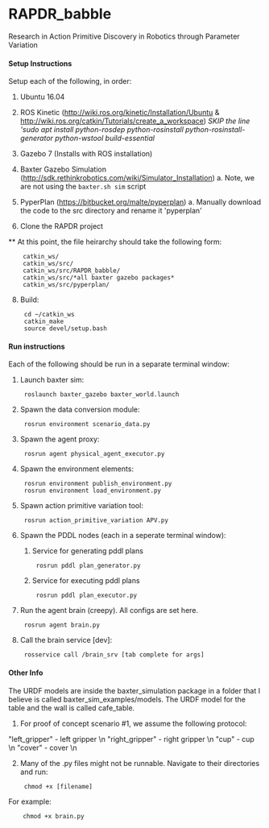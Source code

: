 # RAPDR_babble
Research in Action Primitive Discovery in Robotics through Parameter Variation

#### Setup Instructions
Setup each of the following, in order:

1. Ubuntu 16.04

2. ROS Kinetic (http://wiki.ros.org/kinetic/Installation/Ubuntu & http://wiki.ros.org/catkin/Tutorials/create_a_workspace)
*SKIP the line 'sudo apt install python-rosdep python-rosinstall python-rosinstall-generator python-wstool build-essential*

3. Gazebo 7 (Installs with ROS installation) 

4. Baxter Gazebo Simulation (http://sdk.rethinkrobotics.com/wiki/Simulator_Installation)
    a. Note, we are not using the `baxter.sh sim` script

5. PyperPlan (https://bitbucket.org/malte/pyperplan)
   a. Manually download the code to the src directory and rename it 'pyperplan'

6. Clone the RAPDR project

** At this point, the file heirarchy should take the following form:

        catkin_ws/
        catkin_ws/src/
        catkin_ws/src/RAPDR_babble/
        catkin_ws/src/*all baxter gazebo packages*
        catkin_ws/src/pyperplan/

8. Build:

        cd ~/catkin_ws
        catkin_make
        source devel/setup.bash

#### Run instructions
Each of the following should be run in a separate terminal window:

1. Launch baxter sim:

        roslaunch baxter_gazebo baxter_world.launch

2. Spawn the data conversion module:

        rosrun environment scenario_data.py

3. Spawn the agent proxy:

        rosrun agent physical_agent_executor.py

4. Spawn the environment elements:

        rosrun environment publish_environment.py
        rosrun environment load_environment.py

5. Spawn action primitive variation tool:

        rosrun action_primitive_variation APV.py

6. Spawn the PDDL nodes (each in a seperate terminal window):

    1. Service for generating pddl plans

            rosrun pddl plan_generator.py

    2. Service for executing pddl plans

            rosrun pddl plan_executor.py

7. Run the agent brain (creepy). All configs are set here.

        rosrun agent brain.py
        
8. Call the brain service [dev]:

        rosservice call /brain_srv [tab complete for args]
        
#### Other Info
The URDF models are inside the baxter_simulation package in a folder that I believe is called baxter_sim_examples/models. The URDF model for the table and the wall is called cafe_table. 

1. For proof of concept scenario #1, we assume the following protocol:

"left_gripper" - left gripper \n
"right_gripper" - right gripper \n
"cup" - cup \n
"cover" - cover \n

2. Many of the .py files might not be runnable. Navigate to their directories and run:

        chmod +x [filename]
        
For example:

        chmod +x brain.py
        
